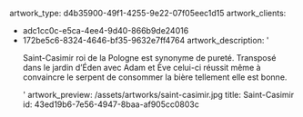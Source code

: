 artwork_type: d4b35900-49f1-4255-9e22-07f05eec1d15
artwork_clients:
  - adc1cc0c-e5ca-4ee4-9d40-866b9de24016
  - 172be5c6-8324-4646-bf35-9632e7ff4764
artwork_description: '<p>Saint-Casimir roi de la Pologne est synonyme de pureté. Transposé dans le jardin d’Éden avec Adam et Ève celui-ci réussit même à convaincre le serpent de consommer la bière tellement&nbsp;elle est bonne.</p>'
artwork_preview: /assets/artworks/saint-casimir.jpg
title: Saint-Casimir
id: 43ed19b6-7e56-4947-8baa-af905cc0803c
